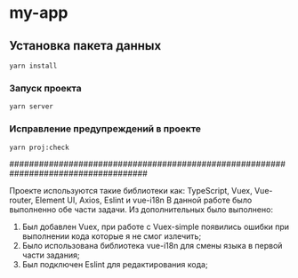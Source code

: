 # my-app

## Установка пакета данных
```
yarn install
```

### Запуск проекта
```
yarn server
```

### Исправление предупреждений в проекте
```
yarn proj:check
```

####################################################################################

Проекте используются такие библиотеки как: TypeScript, Vuex, Vue-router, Element UI, Axios, Eslint и vue-i18n
В данной работе было выполненно обе части задачи.
Из дополнительных было выполнено:
1) Был добавлен Vuex, при работе с Vuex-simple появились ошибки при выполнении кода которые я не смог излечить;
2) Было использована библиотека vue-i18n для смены языка в первой части задания;
5) Был подключен Eslint для редактирования кода;
